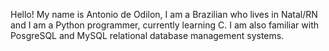 Hello! My name is Antonio de Odilon, I am a Brazilian who lives in Natal/RN and I am a Python programmer, currently learning C. I am also familiar with PosgreSQL and MySQL relational database management systems.

<!---
antonioodilon/antonioodilon is a ✨ special ✨ repository because its `README.md` (this file) appears on your GitHub profile.
You can click the Preview link to take a look at your changes.
--->
